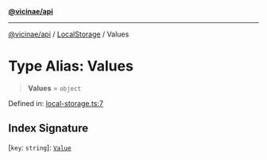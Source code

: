 [**@vicinae/api**](../../../../README.md)

***

[@vicinae/api](../../../../README.md) / [LocalStorage](../README.md) / Values

# Type Alias: Values

> **Values** = `object`

Defined in: [local-storage.ts:7](https://github.com/vicinaehq/vicinae/blob/c742d5fc509336339909dd669955b863f086bf4e/api/src/api/local-storage.ts#L7)

## Index Signature

\[`key`: `string`\]: [`Value`](Value.md)
